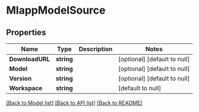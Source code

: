 # MlappModelSource

## Properties
Name | Type | Description | Notes
------------ | ------------- | ------------- | -------------
**DownloadURL** | **string** |  | [optional] [default to null]
**Model** | **string** |  | [optional] [default to null]
**Version** | **string** |  | [optional] [default to null]
**Workspace** | **string** |  | [default to null]

[[Back to Model list]](../README.md#documentation-for-models) [[Back to API list]](../README.md#documentation-for-api-endpoints) [[Back to README]](../README.md)


